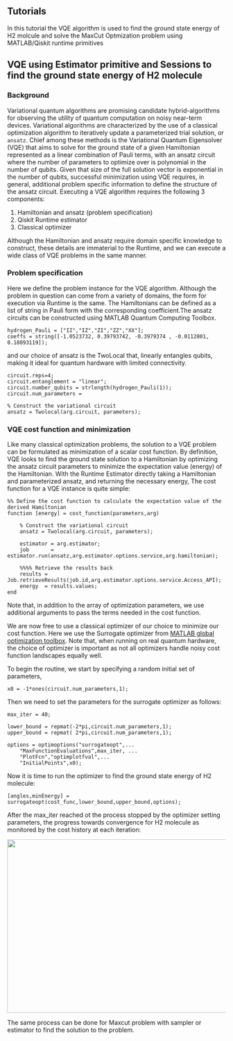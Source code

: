 ## Tutorials
In this tutorial the VQE algorithm is used to find the ground state energy of H2 molcule and solve the MaxCut Optmization problem using MATLAB/Qiskit runtime primitives

## VQE using Estimator primitive and Sessions to find the ground state energy of H2 molecule

### Background

Variational quantum algorithms are promising candidate hybrid-algorithms for observing the utility of quantum computation on noisy near-term devices. Variational algorithms are characterized by the use of a classical optimization algorithm to iteratively update a parameterized trial solution, or `ansatz`. Chief among these methods is the Variational Quantum Eigensolver (VQE) that aims to solve for the ground state of a given Hamiltonian represented as a linear combination of Pauli terms, with an ansatz circuit where the number of parameters to optimize over is polynomial in the number of qubits. Given that size of the full solution vector is exponential in the number of qubits, successful minimization using VQE requires, in general, additional problem specific information to define the structure of the ansatz circuit.
Executing a VQE algorithm requires the following 3 components:

1. Hamiltonian and ansatz (problem specification)
2. Qiskit Runtime estimator
3. Classical optimizer

Although the Hamiltonian and ansatz require domain specific knowledge to construct, these details are immaterial to the Runtime, and we can execute a wide class of VQE problems in the same manner.

### Problem specification

Here we define the problem instance for the VQE algorithm. Although the problem in question can come from a variety of domains, the form for execution via Runtime is the same. The Hamiltonians can be defined as a list of string in Pauli form with the corresponding coefficient.The ansatz circuits can be constructed using MATLAB Quantum Computing Toolbox.

```
hydrogen_Pauli = ["II","IZ","ZI","ZZ","XX"];
coeffs = string([-1.0523732, 0.39793742, -0.3979374 , -0.0112801, 0.18093119]);

```

and our choice of ansatz is the TwoLocal that, linearly entangles qubits, making it ideal for quantum hardware with limited connectivity.

```
circuit.reps=4;
circuit.entanglement = "linear";
circuit.number_qubits = strlength(hydrogen_Pauli(1));
circuit.num_parameters =

% Construct the variational circuit 
ansatz = Twolocal(arg.circuit, parameters);
```

### VQE cost function and minimization
Like many classical optimization problems, the solution to a VQE problem can be formulated as minimization of a scalar cost function. By definition, VQE looks to find the ground state solution to a Hamiltonian by optimizing the ansatz circuit parameters to minimize the expectation value (energy) of the Hamiltonian. With the Runtime Estimator directly taking a Hamiltonian and parameterized ansatz, and returning the necessary energy, The cost function for a VQE instance is quite simple:

```
%% Define the cost function to calculate the expectation value of the derived Hamiltonian
function [energy] = cost_function(parameters,arg)    

    % Construct the variational circuit 
    ansatz = Twolocal(arg.circuit, parameters);

    estimator = arg.estimator;
    job       = estimator.run(ansatz,arg.estimator.options.service,arg.hamiltonian);

    %%%% Retrieve the results back
    results = Job.retrieveResults(job.id,arg.estimator.options.service.Access_API);
    energy  = results.values;
end

```

Note that, in addition to the array of optimization parameters, we use additional arguments to pass the terms needed in the cost function.

We are now free to use a classical optimizer of our choice to minimize our cost function. Here we use the Surrogate optimizer from [MATLAB global optimization toolbox](https://www.mathworks.com/products/global-optimization.html). Note that, when running on real quantum hardware, the choice of optimizer is important as not all optimizers handle noisy cost function landscapes equally well.

To begin the routine, we start by specifying a random initial set of parameters,

```
x0 = -1*ones(circuit.num_parameters,1);
```

Then we need to set the parameters for the surrogate optimizer as follows:
```
max_iter = 40;

lower_bound = repmat(-2*pi,circuit.num_parameters,1);
upper_bound = repmat( 2*pi,circuit.num_parameters,1);

options = optimoptions("surrogateopt",...
    "MaxFunctionEvaluations",max_iter, ...
    "PlotFcn","optimplotfval",...
    "InitialPoints",x0);
```

Now it is time to run the optimizer to find the ground state energy of H2 molecule:

```
[angles,minEnergy] = surrogateopt(cost_func,lower_bound,upper_bound,options);

```


After the max_iter reached ot the process stopped by the optimizer setting parameters, the progress towards convergence for H2 molecule as monitored by the cost history at each iteration:

<p align="center">
  <img width="600" height="400" src="https://github.ibm.com/Partnership-Integration/MATLAB-Qiskit-Runtime-Primitives/blob/main/tutorials/Ground%20State%20Energy%20of%20H2%20Molecule%20Using%20Estimator/Results/opt_h2.jpg">
</p>

The same process can be done for Maxcut problem with sampler or estimator to find the solution to the problem.